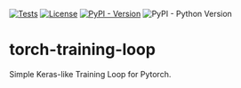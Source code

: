 [![Tests](https://github.com/beekill95/torch-training-loop/workflows/Tests/badge.svg)](https://github.com/beekill95/torch-training-loop/actions?query=workflow:"Tests")
[![License](https://img.shields.io/badge/License-MIT-blue)](#license)
[![PyPI - Version](https://img.shields.io/pypi/v/torch-training-loop)](https://pypi.org/project/torch-training-loop/)
![PyPI - Python Version](https://img.shields.io/pypi/pyversions/torch-training-loop)

# torch-training-loop
Simple Keras-like Training Loop for Pytorch.
